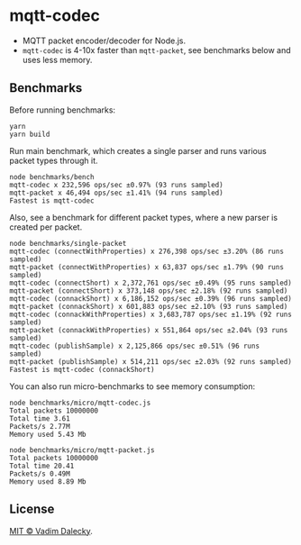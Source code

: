 # mqtt-codec

- MQTT packet encoder/decoder for Node.js.
- `mqtt-codec` is 4-10x faster than `mqtt-packet`, see benchmarks below and uses less memory.

## Benchmarks

Before running benchmarks:

```
yarn
yarn build
```

Run main benchmark, which creates a single parser and runs various packet types through it.

```
node benchmarks/bench
mqtt-codec x 232,596 ops/sec ±0.97% (93 runs sampled)
mqtt-packet x 46,494 ops/sec ±1.41% (94 runs sampled)
Fastest is mqtt-codec
```

Also, see a benchmark for different packet types, where a new parser is created per packet.

```
node benchmarks/single-packet
mqtt-codec (connectWithProperties) x 276,398 ops/sec ±3.20% (86 runs sampled)
mqtt-packet (connectWithProperties) x 63,837 ops/sec ±1.79% (90 runs sampled)
mqtt-codec (connectShort) x 2,372,761 ops/sec ±0.49% (95 runs sampled)
mqtt-packet (connectShort) x 373,148 ops/sec ±2.18% (92 runs sampled)
mqtt-codec (connackShort) x 6,186,152 ops/sec ±0.39% (96 runs sampled)
mqtt-packet (connackShort) x 601,883 ops/sec ±2.10% (93 runs sampled)
mqtt-codec (connackWithProperties) x 3,683,787 ops/sec ±1.19% (92 runs sampled)
mqtt-packet (connackWithProperties) x 551,864 ops/sec ±2.04% (93 runs sampled)
mqtt-codec (publishSample) x 2,125,866 ops/sec ±0.51% (96 runs sampled)
mqtt-packet (publishSample) x 514,211 ops/sec ±2.03% (92 runs sampled)
Fastest is mqtt-codec (connackShort)
```

You can also run micro-benchmarks to see memory consumption:

```
node benchmarks/micro/mqtt-codec.js 
Total packets 10000000
Total time 3.61
Packets/s 2.77M
Memory used 5.43 Mb

node benchmarks/micro/mqtt-packet.js 
Total packets 10000000
Total time 20.41
Packets/s 0.49M
Memory used 8.89 Mb
```

## License

[MIT © Vadim Dalecky](LICENSE).
